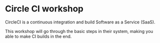# Circle CI workshop

CircleCI is a continuous integration and build Software as a Service (SaaS).

This workshop will go through the basic steps in their system, making you able to make CI builds in the end.
